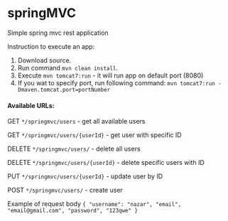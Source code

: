 # springMVC

Simple spring mvc rest application

Instruction to execute an app:
1. Download source.
2. Run command `mvn clean install`.
3. Execute `mvn tomcat7:run` - it will run app on default port (8080)
4. If you wat to specify port, run following command: `mvn tomcat7:run -Dmaven.tomcat.port=portNumber`

#### Available URLs:

GET `*/springmvc/users` - get all available users

GET `*/springmvc/users/{userId}` - get user with specific ID

DELETE `*/springmvc/users/` - delete all users

DELETE `*/springmvc/users/{userId}` - delete specific users with ID

PUT `*/springmvc/users/{userId}` - update user by ID

POST `*/springmvc/users/` - create user 

Example of request body
`
{
 "username": "nazar",
 "email", "email@gmail.com",
 "password", "123qwe"
}
`
